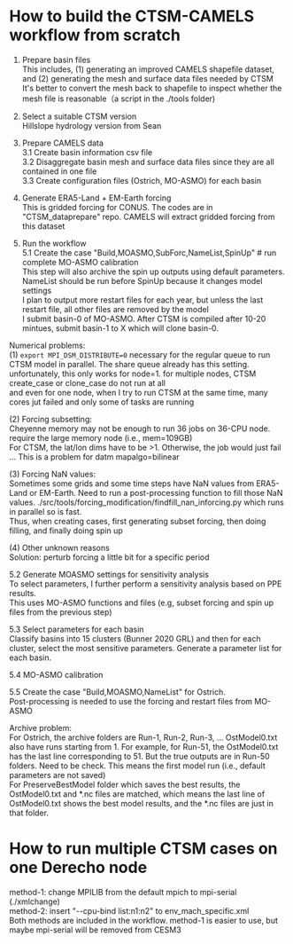 # How to build the CTSM-CAMELS workflow from scratch

1. Prepare basin files  
This includes, (1) generating an improved CAMELS shapefile dataset, and (2) generating the mesh and surface data files needed by CTSM  
It's better to convert the mesh back to shapefile to inspect whether the mesh file is reasonable（a script in the ./tools folder)   

2. Select a suitable CTSM version  
Hillslope hydrology version from Sean  

3. Prepare CAMELS data  
3.1 Create basin information csv file  
3.2 Disaggregate basin mesh and surface data files since they are all contained in one file  
3.3 Create configuration files (Ostrich, MO-ASMO) for each basin  

4. Generate ERA5-Land + EM-Earth forcing  
This is gridded forcing for CONUS. The codes are in "CTSM_dataprepare" repo. CAMELS will extract gridded forcing from this dataset  

5. Run the workflow  
5.1 Create the case "Build,MOASMO,SubForc,NameList,SpinUp" # run complete MO-ASMO calibration  
This step will also archive the spin up outputs using default parameters. NameList should be run before SpinUp because it changes model settings  
I plan to output more restart files for each year, but unless the last restart file, all other files are removed by the model  
I submit basin-0 of MO-ASMO. After CTSM is compiled after 10-20 mintues, submit basin-1 to X which will clone basin-0.  

Numerical problems:  
(1)
`export MPI_DSM_DISTRIBUTE=0`
necessary for the regular queue to run CTSM model in parallel. The share queue already has this setting.  
unfortunately, this only works for node=1. for multiple nodes, CTSM create_case or clone_case do not run at all  
and even for one node, when I try to run CTSM at the same time, many cores jut failed and only some of tasks are running  

(2) Forcing subsetting:  
Cheyenne memory may not be enough to run 36 jobs on 36-CPU node. require the large memory node (i.e., mem=109GB)  
For CTSM, the lat/lon dims have to be >1. Otherwise, the job would just fail ... This is a problem for datm mapalgo=bilinear  

(3) Forcing NaN values:  
Sometimes some grids and some time steps have NaN values from ERA5-Land or EM-Earth. Need to run a post-processing function to fill those NaN values. ./src/tools/forcing_modification/findfill_nan_inforcing.py which runs in parallel so is fast.  
Thus, when creating cases, first generating subset forcing, then doing filling, and finally doing spin up  

(4) Other unknown reasons  
Solution: perturb forcing a little bit for a specific period


5.2 Generate MOASMO settings for sensitivity analysis  
To select parameters, I further perform a sensitivity analysis based on PPE results.  
This uses MO-ASMO functions and files (e.g, subset forcing and spin up files from the previous step)  

5.3 Select parameters for each basin   
Classify basins into 15 clusters (Bunner 2020 GRL) and then for each cluster, select the most sensitive parameters. Generate a parameter list for each basin.  

5.4 MO-ASMO calibration  

5.5 Create the case "Build,MOASMO,NameList" for Ostrich.  
Post-processing is needed to use the forcing and restart files from MO-ASMO  

Archive problem:  
For Ostrich, the archive folders are Run-1, Run-2, Run-3, ... OstModel0.txt also have runs starting from 1. For example, for Run-51, the OstModel0.txt has the last line corresponding to 51. But the true outputs are in Run-50 folders. Need to be check. This means the first model run (i.e., default parameters are not saved)  
For PreserveBestModel folder which saves the best results, the OstModel0.txt and *.nc files are matched, which means the last line of OstModel0.txt shows the best model results, and the *.nc files are just in that folder.  



# How to run multiple CTSM cases on one Derecho node
method-1: change MPILIB from the default mpich to mpi-serial (./xmlchange)   
method-2: insert "--cpu-bind list:n1:n2" to env_mach_specific.xml  
Both methods are included in the workflow. method-1 is easier to use, but maybe mpi-serial will be removed from CESM3  









